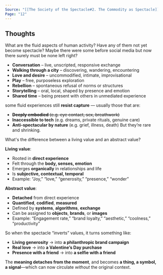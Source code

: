 ```yaml
---
Source: "[[The Society of the Spectacle#2. The Commodity as Spectacle]]"
Page: "12"
---
```

## Thoughts
What are the fluid aspects of human activity? Have any of them not yet become spectacle? Maybe there were some before social media but now there surely must be none left right?
- **Conversation** – live, unscripted, responsive exchange
- **Walking through a city** – discovering, wandering, encountering
- **Love and desire** – uncommodified, intimate, improvisational
- **Play** – free, purposeless exploration
- **Rebellion** – spontaneous refusal of norms or structures
- **Storytelling** – oral, local, shaped by presence and emotion
- **Shared time** – being present with others in unmediated experience

some fluid experiences still **resist capture** — usually those that are:
- ~~**Deeply embodied** (e.g. eye contact, sex, breathwork)~~
- **Inaccessible to tech** (e.g. dreams, private rituals, genuine care)
- **Anti-spectacular by nature** (e.g. grief, illness, death)
But they’re rare and shrinking.

What's the difference between a living value and an abstract value?

**Living value**:
- Rooted in **direct experience**
- Felt through the **body, senses, emotion**
- Emerges **organically** in relationships and life
- Is **subjective, contextual, temporal**
- Example: “Joy,” “love,” “generosity,” “presence,” “wonder”

**Abstract value**:
- **Detached** from direct experience
- **Quantified**, **codified**, **measured**
- Defined by **systems**, **algorithms**, **exchange**
- Can be assigned to **objects**, **brands**, or **images**
- Example: “Engagement rate,” “brand loyalty,” “aesthetic,” “coolness,” “productivity”

So when the spectacle “inverts” values, it turns something like:
- **Living generosity** → into **a philanthropic brand campaign**
- **Real love** → into **a Valentine’s Day purchase**
- **Presence with a friend** → into **a selfie with a friend**

The **meaning detaches from the moment**, and becomes **a thing, a symbol, a signal**—which can now circulate _without_ the original context.